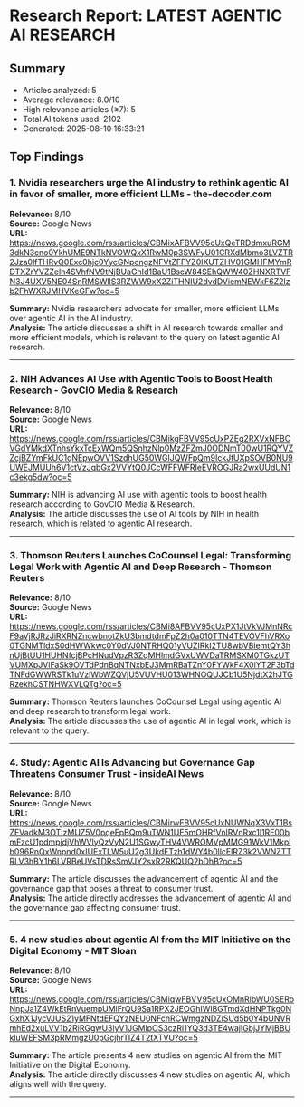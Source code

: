 # Research Report: LATEST AGENTIC AI RESEARCH

## Summary
- Articles analyzed: 5
- Average relevance: 8.0/10
- High relevance articles (≥7): 5
- Total AI tokens used: 2102
- Generated: 2025-08-10 16:33:21

## Top Findings

### 1. Nvidia researchers urge the AI industry to rethink agentic AI in favor of smaller, more efficient LLMs - the-decoder.com
**Relevance:** 8/10  
**Source:** Google News  
**URL:** https://news.google.com/rss/articles/CBMixAFBVV95cUxQeTRDdmxuRGM3dkN3cno0YkhUME9NTkNVOWQxX1RwM0p3SWFyU01CRXdMbmo3LVZTR2Jza0lfTHRvQ0Exc0hjc0YycGNpcngzNFVtZFFYZ0lXUTZHV01GMHFMYmRDTXZrYVZZelh4SVhfNV9tNjBUaGhId1BaU1BscW84SEhQWW40ZHNXRTVFN3J4UXV5NE04SnRMSWllS3RZWW9xX2ZiTHNIU2dvdDViemNEWkF6Z2lzb2FhWXRJMHVKeGFw?oc=5

**Summary:** Nvidia researchers advocate for smaller, more efficient LLMs over agentic AI in the AI industry.  
**Analysis:** The article discusses a shift in AI research towards smaller and more efficient models, which is relevant to the query on latest agentic AI research.

---

### 2. NIH Advances AI Use with Agentic Tools to Boost Health Research - GovCIO Media & Research
**Relevance:** 8/10  
**Source:** Google News  
**URL:** https://news.google.com/rss/articles/CBMikgFBVV95cUxPZEg2RXVxNFBCVGdYMkdXTnhsYkxTcExWQm5QSnhzNlp0MzZFZmJ0ODNmT00wU1RQYVZZcjBZYmFkUC1qNEpwOVV1SzdhUG50WGlJQWFpQm9IckJtUXpSOVB0NU9UWEJMUUh6V1ctVzJqbGx2VVYtQ0JCcWFFWFRIeEVROGJRa2wxUUdUN1c3ekg5dw?oc=5

**Summary:** NIH is advancing AI use with agentic tools to boost health research according to GovCIO Media & Research.  
**Analysis:** The article discusses the use of AI tools by NIH in health research, which is related to agentic AI research.

---

### 3. Thomson Reuters Launches CoCounsel Legal: Transforming Legal Work with Agentic AI and Deep Research - Thomson Reuters
**Relevance:** 8/10  
**Source:** Google News  
**URL:** https://news.google.com/rss/articles/CBMi8AFBVV95cUxPX1JtVkVJMnNRcF9aVjRJRzJiRXRNZncwbnotZkU3bmdtdmFpZ2h0a010TTN4TEVOVFhVRXo0TGNMTldxS0dHWWkwc0Y0dVJ0NTRHQ01yVUZIRkI2TU8wbVBiemtQY3hnUjBtUU1HUHNfcjBPcHNudVpzR3ZqMHlmdGVxUWVDaTRMSXM0TGkzUTVUMXpJVlFaSk9OVTdPdnBqNTNxbEJ3MmRBaTZnY0FYWkF4X0lYT2F3bTdTNFdGWWRSTk1uVzlWbWZQVjU5VUVHU013WHNOQUJCb1U5NjdtX2hJTGRzekhCSTNHWXVLQTg?oc=5

**Summary:** Thomson Reuters launches CoCounsel Legal using agentic AI and deep research to transform legal work.  
**Analysis:** The article discusses the use of agentic AI in legal work, which is relevant to the query.

---

### 4. Study: Agentic AI Is Advancing but Governance Gap Threatens Consumer Trust - insideAI News
**Relevance:** 8/10  
**Source:** Google News  
**URL:** https://news.google.com/rss/articles/CBMirwFBVV95cUxNUWNqX3VxT1BsZFVadkM3OTIzMUZ5V0pqeFpBQm9uTWN1UE5mOHRfVnlRVnRxc1l1RE00bmFzcU1pdmpjdjVhWVlyQzVyN2U1SGwyTHV4VWROMVpMMG91WkV1Mkplb096RnQxWnpnd0xIUExTLW5uU2g3UkdFTzh1dWY4b0llcElRZ3k2VWNZTTRLV3hBY1h6LVRBeUVsTDRsSmVJY2sxR2RKQUQ2bDhB?oc=5

**Summary:** The article discusses the advancement of agentic AI and the governance gap that poses a threat to consumer trust.  
**Analysis:** The article directly addresses the advancement of agentic AI and the governance gap affecting consumer trust.

---

### 5. 4 new studies about agentic AI from the MIT Initiative on the Digital Economy - MIT Sloan
**Relevance:** 8/10  
**Source:** Google News  
**URL:** https://news.google.com/rss/articles/CBMiqwFBVV95cUxOMnRlbWU0SERoNnpJa1Z4WkEtRnVuempUMlFrQU9Sa1RPX2JEOGhIWlBGTmdXdHNPTkg0NGxhX1JycVJUS21yMFNtdEFQYzNEU0NFcnRCWmgzNDZiSUd5b0Y4bUNVRmhEd2xuLVV1b2RiRGgwU3lyV1JGMlpOS3czRi1YQ3d3TE4wajlGbjJYMjBBUkluWEFSM3pRMmgzU0pGcjhrTlZ4T2tXTVU?oc=5

**Summary:** The article presents 4 new studies on agentic AI from the MIT Initiative on the Digital Economy.  
**Analysis:** The article directly discusses 4 new studies on agentic AI, which aligns well with the query.

---

